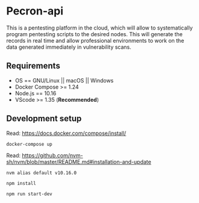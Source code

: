 # Pecron-api

This is a pentesting platform in the cloud, which will allow to systematically program pentesting scripts to the desired nodes. This will generate the records in real time and allow professional environments to work on the data generated immediately in vulnerability scans.

## Requirements

* OS == GNU/Linux || macOS || Windows
* Docker Compose >= 1.24
* Node.js == 10.16
* VScode >= 1.35 (__Recommended__)

## Development setup

Read: https://docs.docker.com/compose/install/

```shell
docker-compose up
```

Read: https://github.com/nvm-sh/nvm/blob/master/README.md#installation-and-update

```shell
nvm alias default v10.16.0
```

```shell
npm install
```

```shell
npm run start-dev
```